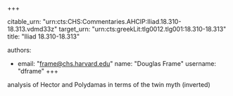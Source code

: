 +++


citable_urn: "urn:cts:CHS:Commentaries.AHCIP:Iliad.18.310-18.313.vdmd33z"
target_urn: "urn:cts:greekLit:tlg0012.tlg001:18.310-18.313"
title: "Iliad 18.310-18.313"

authors:
- email: "frame@chs.harvard.edu"
  name: "Douglas Frame"
  username: "dframe"
+++

<p>analysis of Hector and Polydamas in terms of the twin myth (inverted)</p>
